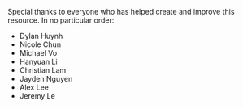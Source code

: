 Special thanks to everyone who has helped create and improve this resource. In no particular order:

- Dylan Huynh
- Nicole Chun
- Michael Vo
- Hanyuan Li
- Christian Lam
- Jayden Nguyen
- Alex Lee
- Jeremy Le
